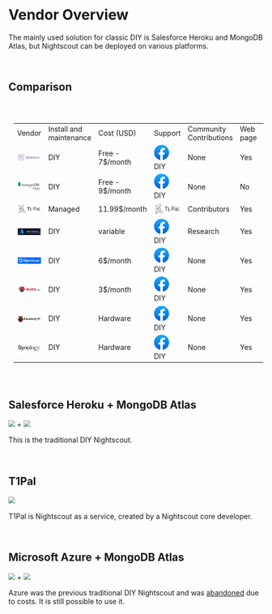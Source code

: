 # Vendor Overview

The mainly used solution for classic DIY is Salesforce Heroku and MongoDB Atlas, but Nightscout can be deployed on various platforms.

</br>

## Comparison



<table style="padding:10px">
    <tr>
        <td>Vendor</td>
        <td>Install and</br>maintenance</td>
    	<td>Cost (USD)</td>
        <td>Support</td>
		<td>Community</br>Contributions</td>
        <td>Web page</td>
        <td>Database</td>
        <td>Complexity</td>
    </tr>
    <tr>
        <td><img src="./img/Heroku.png" align="center"></td>
        <td>DIY</td>
    	<td>Free -</br>7$/month</td>
        <td><img src="./img/Facebook.png"> DIY</td>
		<td>None</td>
        <td>Yes</td>
        <td>No</td>
        <td>Medium</td>
    </tr>
    <tr>
        <td><img src="./img/Atlas.png" align="center"></td>
        <td>DIY</td>
    	<td>Free -</br>9$/month</td>
        <td><img src="./img/Facebook.png"> DIY</td>
		<td>None</td>
        <td>No</td>
        <td>Yes</td>
        <td>Medium</td>
    </tr>
    <tr>
        <td><img src="./img/T1Pal.png" align="center"></td>
        <td>Managed</td>
    	<td>11.99$/month</td>
        <td><img src="./img/T1Pal.png" align="center"></td>
		<td>Contributors</td>
        <td>Yes</td>
        <td>Yes</td>
        <td>Low</td>
    </tr>
    <tr>
        <td><img src="./img/Azure.png" align="center"></td>
        <td>DIY</td>
    	<td>variable</td>
        <td><img src="./img/Facebook.png"> DIY</td>
		<td>Research</td>
        <td>Yes</td>
        <td>No</td>
        <td>High</td>
    </tr>
    <tr>
        <td><img src="./img/DO.png" align="center"></td>
        <td>DIY</td>
    	<td>6$/month</td>
        <td><img src="./img/Facebook.png"> DIY</td>
		<td>None</td>
        <td>Yes</td>
        <td>Yes</td>
        <td>High</td>
    </tr>
    <tr>
        <td><img src="./img/MVPS.png" align="center"></td>
        <td>DIY</td>
    	<td>3$/month</td>
        <td><img src="./img/Facebook.png"> DIY</td>
		<td>None</td>
        <td>Yes</td>
        <td>Yes</td>
        <td>High</td>
    </tr>
    <tr>
        <td><img src="./img/RPi.png" align="center"></td>
        <td>DIY</td>
    	<td>Hardware</td>
        <td><img src="./img/Facebook.png"> DIY</td>
		<td>None</td>
        <td>Yes</td>
        <td>Yes</td>
        <td>High</td>
    </tr>
    <tr>
        <td><img src="./img/Synology.png" align="center"></td>
        <td>DIY</td>
    	<td>Hardware</td>
        <td><img src="./img/Facebook.png"> DIY</td>
		<td>None</td>
        <td>Yes</td>
        <td>Yes</td>
        <td>High</td>
    </tr>
</table>


</br>

## Salesforce Heroku + MongoDB Atlas

<img src="../../vendors/img/Heroku.png" style="zoom:80%;" /> + <img src="../../vendors/img/Atlas.png" style="zoom:80%;" />

This is the traditional DIY Nightscout.

</br>

## T1Pal

<img src="../../vendors/img/T1Pal.png" style="zoom:80%;" />

T1Pal is Nightscout as a service, created by a Nightscout core developer.

</br>

## Microsoft Azure + MongoDB Atlas

<img src="../../vendors/img/Azure.png" style="zoom:80%;" /> + <img src="../../vendors/img/Atlas.png" style="zoom:80%;" />

Azure was the previous traditional DIY Nightscout and was [abandoned](https://github.com/nightscout/cgm-remote-monitor/issues/4798) due to costs. It is still possible to use it.

</br>


